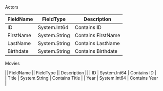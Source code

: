 Actors

| FieldName | FieldType | Description |
|---|---|---|
| ID | System.Int64 | Contains ID |
| FirstName | System.String | Contains FirstName |
| LastName | System.String | Contains LastName |
| Birthdate | System.String | Contains Birthdate |


Movies

|| FieldName || FieldType || Description ||
| ID | System.Int64 | Contains ID |
| Title | System.String | Contains Title |
| Year | System.Int64 | Contains Year |



